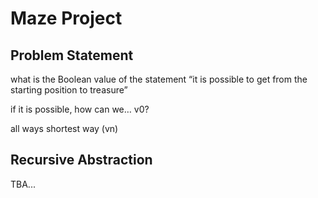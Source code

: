 # Maze Project

## Problem Statement

what is the Boolean value of the statement “it is possible to get from the starting position to treasure”

if it is possible, how can we… v0?

all ways
shortest way (vn)

## Recursive Abstraction 

TBA...
